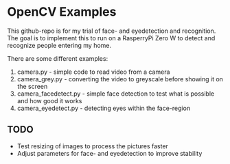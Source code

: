 OpenCV Examples
===============

This github-repo is for my trial of face- and eyedetection and recognition.
The goal is to implement this to run on a RasperryPi Zero W to detect and recognize people
entering my home.

There are some different examples:

1. camera.py - simple code to read video from a camera
2. camera_grey.py - converting the video to greyscale before showing it on the screen
3. camera_facedetect.py - simple face detection to test what is possible and how good it works
4. camera_eyedetect.py - detecting eyes within the face-region


TODO
-------
- Test resizing of images to process the pictures faster
- Adjust parameters for face- and eyedetection to improve stability
